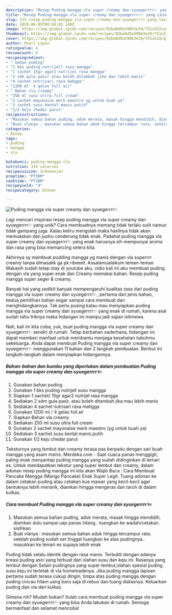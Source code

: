 ```yaml
---
description: "Resep Puding mangga vla super creamy dan syuegerrrr✨ yang Lezat"
title: "Resep Puding mangga vla super creamy dan syuegerrrr✨ yang Lezat"
slug: 115-resep-puding-mangga-vla-super-creamy-dan-syuegerrrr-yang-lezat
date: 2020-06-05T08:04:03.140Z
image: https://img-global.cpcdn.com/recipes/92ba8d9a590b3e39/751x532cq70/puding-mangga-vla-super-creamy-dan-syuegerrrr✨-foto-resep-utama.jpg
thumbnail: https://img-global.cpcdn.com/recipes/92ba8d9a590b3e39/751x532cq70/puding-mangga-vla-super-creamy-dan-syuegerrrr✨-foto-resep-utama.jpg
cover: https://img-global.cpcdn.com/recipes/92ba8d9a590b3e39/751x532cq70/puding-mangga-vla-super-creamy-dan-syuegerrrr✨-foto-resep-utama.jpg
author: Pearl Lopez
ratingvalue: 4
reviewcount: 6
recipeingredient:
- " bahan puding"
- "1 bks puding nutrijell susu mangga"
- "1 sachet 15gr agar2 nutrijel rasa mangga"
- "2 sdm gula pasir atau boleh ditambah jika mau lebih manis"
- "4 sachet nutrisari rasa mahgga"
- "1200 ml  4 gelas full air"
- " Bahan vla creamy"
- "250 ml susu ultra full cream"
- "2 sachet mayonaise merk maestro yg untuk buah ya"
- "3 sachet susu kental manis putih"
- "1/2 keju chedar parut"
recipeinstructions:
- "Masukan semua bahan puding, aduk merata, masak hingga mendidih, diamkan dulu sampai uap panas hilang.. tuangkan ke wadah/cetakan. sisihkan"
- "Buat vlanya : masukan semua bahan aduk hingga tercampur rata. setelah puding sudah set tinggal tuangkan ke atas pudingnya.. masukkan ke lemari es supaya lebih enak"
categories:
- Resep
tags:
- puding
- mangga
- vla

katakunci: puding mangga vla 
nutrition: 154 calories
recipecuisine: Indonesian
preptime: "PT30M"
cooktime: "PT38M"
recipeyield: "4"
recipecategory: Dinner

---
```



![Puding mangga vla super creamy dan syuegerrrr✨](https://img-global.cpcdn.com/recipes/92ba8d9a590b3e39/751x532cq70/puding-mangga-vla-super-creamy-dan-syuegerrrr✨-foto-resep-utama.jpg)

Lagi mencari inspirasi resep puding mangga vla super creamy dan syuegerrrr✨ yang unik? Cara membuatnya memang tidak terlalu sulit namun tidak gampang juga. Kalau keliru mengolah maka hasilnya tidak akan memuaskan dan justru cenderung tidak enak. Padahal puding mangga vla super creamy dan syuegerrrr✨ yang enak harusnya sih mempunyai aroma dan rasa yang bisa memancing selera kita.

Akhirnya sy membuat pudding mangga yg manis dengan vla superrrr creamy tanpa dimasakk ga pk ribeeet. Assalamualaikum teman-teman Makasih sudah tetap stay di youtube aku, vidio kali ini aku membuat puding dengan vla yang super enak dan Creamy memakai bahan. Resep puding mangga super seger &amp; creamy.

Banyak hal yang sedikit banyak mempengaruhi kualitas rasa dari puding mangga vla super creamy dan syuegerrrr✨, pertama dari jenis bahan, kedua pemilihan bahan segar sampai cara membuat dan menghidangkannya. Tak perlu pusing kalau mau menyiapkan puding mangga vla super creamy dan syuegerrrr✨ yang enak di rumah, karena asal sudah tahu triknya maka hidangan ini mampu jadi sajian istimewa.


Nah, kali ini kita coba, yuk, buat puding mangga vla super creamy dan syuegerrrr✨ sendiri di rumah. Tetap berbahan sederhana, hidangan ini dapat memberi manfaat untuk membantu menjaga kesehatan tubuhmu sekeluarga. Anda dapat membuat Puding mangga vla super creamy dan syuegerrrr✨ menggunakan 11 bahan dan 2 langkah pembuatan. Berikut ini langkah-langkah dalam menyiapkan hidangannya.

<!--inarticleads1-->

##### Bahan-bahan dan bumbu yang diperlukan dalam pembuatan Puding mangga vla super creamy dan syuegerrrr✨:

1. Gunakan  bahan puding
1. Gunakan 1 bks puding nutrijell susu mangga
1. Siapkan 1 sachet/ 15gr agar2 nutrijel rasa mangga
1. Sediakan 2 sdm gula pasir. atau boleh ditambah jika mau lebih manis
1. Sediakan 4 sachet nutrisari rasa mahgga
1. Gunakan 1200 ml / 4 gelas full air
1. Siapkan  Bahan vla creamy
1. Sediakan 250 ml susu ultra full cream
1. Gunakan 2 sachet mayonaise merk maestro (yg untuk buah ya)
1. Sediakan 3 sachet susu kental manis putih
1. Gunakan 1/2 keju chedar parut


Teksturnya yang lembut dan creamy terasa pas berpadu dengan sari buah mangga yang asam manis. Merdeka.com - Saat cuaca panas menggigit, paling enak menyantap puding mangga yang sudah didinginkan di lemari es. Untuk mendapatkan tekstur yang super lembut dan creamy, dalam adonan resep puding mangga ini kita akan Wajib Baca : Cara Membuat Pancake Mangga (Mango Pancake) Enak Super Legit. Tuang adonan ke dalam cetakan puding atau cetakan kue mawar yang kecil-kecil agar bentuknya lebih menarik, diamkan hingga mengeras dan taruh di dalam kulkas. 

<!--inarticleads2-->

##### Cara membuat Puding mangga vla super creamy dan syuegerrrr✨:

1. Masukan semua bahan puding, aduk merata, masak hingga mendidih, diamkan dulu sampai uap panas hilang.. tuangkan ke wadah/cetakan. sisihkan
1. Buat vlanya : masukan semua bahan aduk hingga tercampur rata. setelah puding sudah set tinggal tuangkan ke atas pudingnya.. masukkan ke lemari es supaya lebih enak


Puding tidak selalu identik dengan rasa manis. Terbukti dengan adanya kreasi puding asin yang terbuat dari olahan susu dan keju ini. Rasanya yang lembut dengan Selain pudingnya yang super lembut,olahan spesial puding susu keju ini terletak di vla homemadenya. Jika puding mangga lapisan pertama sudah terasa cukup dingin, timpa atas puding mangga dengan puding cincau hitam yang baru saja di rebus dan tuang diatasnya. Keluarkan puding dan vla dari kulkas. 

Gimana nih? Mudah bukan? Itulah cara membuat puding mangga vla super creamy dan syuegerrrr✨ yang bisa Anda lakukan di rumah. Semoga bermanfaat dan selamat mencoba!
